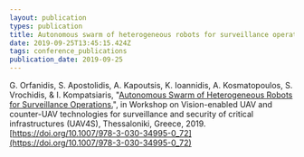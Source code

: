 ```yaml
---
layout: publication
types: publication
title: Autonomous swarm of heterogeneous robots for surveillance operations
date: 2019-09-25T13:45:15.424Z
tags: conference_publications
publication_date: 2019-09-25
---
```

G. Orfanidis, S. Apostolidis, A. Kapoutsis, K. Ioannidis, A. Kosmatopoulos, S. Vrochidis, & I. Kompatsiaris, "[Autonomous Swarm of Heterogeneous Robots for Surveillance Operations.](https://www.researchgate.net/publication/337459893_Autonomous_Swarm_of_Heterogeneous_Robots_for_Surveillance_Operations)", in Workshop on Vision-enabled UAV and counter-UAV technologies for surveillance and security of critical infrastructures (UAV4S), Thessaloniki, Greece, 2019. [https://doi.org/10.1007/978-3-030-34995-0_72](https://doi.org/10.1007/978-3-030-34995-0_72)